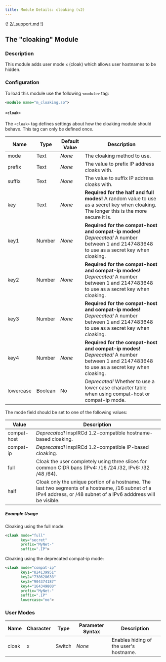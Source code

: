```yaml
---
title: Module Details: cloaking (v2)
---
```


{! 2/_support.md !}

## The "cloaking" Module

### Description

This module adds user mode `x` (cloak) which allows user hostnames to be hidden.

### Configuration

To load this module use the following `<module>` tag:

```xml
<module name="m_cloaking.so">
```

#### `<cloak>`

The `<cloak>` tag defines settings about how the cloaking module should behave. This tag can only be defined once.

Name      | Type    | Default Value | Description
--------- | ------- | ------------- | -----------
mode      | Text    | *None*        | The cloaking method to use.
prefix    | Text    | *None*        | The value to prefix IP address cloaks with.
suffix    | Text    | *None*        | The value to suffix IP address cloaks with.
key       | Text    | *None*        | **Required for the half and full modes!** A random value to use as a secret key when cloaking. The longer this is the more secure it is.
key1      | Number  | *None*        | **Required for the compat-host and compat-ip modes!** *Deprecated!* A number between 1 and 2147483648 to use as a secret key when cloaking.
key2      | Number  | *None*        | **Required for the compat-host and compat-ip modes!** *Deprecated!* A number between 1 and 2147483648 to use as a secret key when cloaking.
key3      | Number  | *None*        | **Required for the compat-host and compat-ip modes!** *Deprecated!* A number between 1 and 2147483648 to use as a secret key when cloaking.
key4      | Number  | *None*        | **Required for the compat-host and compat-ip modes!** *Deprecated!* A number between 1 and 2147483648 to use as a secret key when cloaking.
lowercase | Boolean | No            | *Deprecated!* Whether to use a lower case character table when using compat-host or compat-ip mode.

The mode field should be set to one of the following values:

Value       | Description
----------- | -----------
compat-host | *Deprecated!* InspIRCd 1.2-compatible hostname-based cloaking.
compat-ip   | *Deprecated!* InspIRCd 1.2-compatible IP-based cloaking.
full        | Cloak the user completely using three slices for common CIDR bans (IPv4: /16 /24 /32, IPv6: /32 /48 /64).
half        | Cloak only the unique portion of a hostname. The last two segments of a hostname, /16 subnet of a IPv4 address, or /48 subnet of a IPv6 adddress will be visible.

##### Example Usage

Cloaking using the full mode:

```xml
<cloak mode="full"
       key="secret"
       prefix="MyNet-"
       suffix=".IP">
```

Cloaking using the deprecated compat-ip mode:

```xml
<cloak mode="compat-ip"
       key1="824139951"
       key2="738628638"
       key3="904374187"
       key4="164349800"
       prefix="MyNet-"
       suffix=".IP"
       lowercase="no">
```

### User Modes

Name  | Character | Type   | Parameter Syntax | Description
----- | --------- | ------ | ---------------- | -----------
cloak | x         | Switch | *None*           | Enables hiding of the user's hostname.
